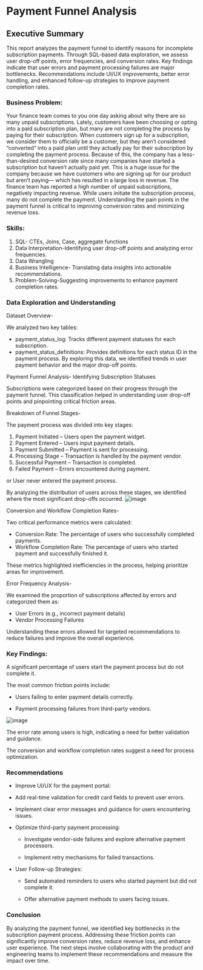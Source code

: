 # Payment Funnel Analysis

## Executive Summary

This report analyzes the payment funnel to identify reasons for incomplete subscription payments. Through SQL-based data exploration, we assess user drop-off points, error frequencies, and conversion rates. Key findings indicate that user errors and payment processing failures are major bottlenecks. Recommendations include UI/UX improvements, better error handling, and enhanced follow-up strategies to improve payment completion rates.

### Business Problem:
Your finance team comes to you one day asking about why there are so many unpaid subscriptions. Lately, customers have been choosing or opting into a paid subscription plan, but many are not completing the process by paying for their subscription. When customers sign up for a subscription, we consider them to officially be a customer, but they aren’t considered “converted” into a paid plan until they actually pay for their subscription by completing the payment process. Because of this, the company has a less-than-desired conversion rate since many companies have started a subscription but haven’t actually paid yet. This is a huge issue for the company because we have customers who are signing up for our product but aren’t paying— which has resulted in a large loss in revenue. The finance team has reported a high number of unpaid subscriptions, negatively impacting revenue. While users initiate the subscription process, many do not complete the payment. Understanding the pain points in the payment funnel is critical to improving conversion rates and minimizing revenue loss.

### Skills:

1. SQL- CTEs, Joins, Case, aggregate functions 
2. Data Interpretation-Identifying user drop-off points and analyzing error frequencies.
3. Data Wrangling
4. Business Intelligence- Translating data insights into actionable recommendations.
5. Problem-Solving-Suggesting improvements to enhance payment completion rates.

### Data Exploration and Understanding

Dataset Overview-

We analyzed two key tables:
- payment_status_log: Tracks different payment statuses for each subscription.
- payment_status_definitions: Provides definitions for each status ID in the payment process.
By exploring this data, we identified trends in user payment behavior and the major drop-off points.

Payment Funnel Analysis-
Identifying Subscription Statuses

Subscriptions were categorized based on their progress through the payment funnel. This classification helped in understanding user drop-off points and pinpointing critical friction areas.

Breakdown of Funnel Stages-

The payment process was divided into key stages:

1. Payment Initiated – Users open the payment widget.
2. Payment Entered – Users input payment details.
3. Payment Submitted – Payment is sent for processing.
4. Processing Stage – Transaction is handled by the payment vendor.
5. Successful Payment – Transaction is completed.
6. Failed Payment – Errors encountered during payment.
   
or User never entered the payment process.

By analyzing the distribution of users across these stages, we identified where the most significant drop-offs occurred.
![image](https://github.com/user-attachments/assets/a4c0d4de-db95-4a40-81b9-03aee8e76ca6)


Conversion and Workflow Completion Rates-

Two critical performance metrics were calculated:

- Conversion Rate: The percentage of users who successfully completed payments.
- Workflow Completion Rate: The percentage of users who started payment and successfully finished it.

These metrics highlighted inefficiencies in the process, helping prioritize areas for improvement.

Error Frequency Analysis-

We examined the proportion of subscriptions affected by errors and categorized them as:
- User Errors (e.g., incorrect payment details)
- Vendor Processing Failures
  
Understanding these errors allowed for targeted recommendations to reduce failures and improve the overall experience.

### Key Findings:

A significant percentage of users start the payment process but do not complete it.

The most common friction points include:

- Users failing to enter payment details correctly.

- Payment processing failures from third-party vendors.

![image](https://github.com/user-attachments/assets/85677e46-ab45-4c63-a6e0-e798d08c792f)



The error rate among users is high, indicating a need for better validation and guidance.

The conversion and workflow completion rates suggest a need for process optimization.


### Recommendations

- Improve UI/UX for the payment portal:

- Add real-time validation for credit card fields to prevent user errors.

- Implement clear error messages and guidance for users encountering issues.

- Optimize third-party payment processing:

   - Investigate vendor-side failures and explore alternative payment processors.

   - Implement retry mechanisms for failed transactions.

- User Follow-up Strategies:

   - Send automated reminders to users who started payment but did not complete it.

   - Offer alternative payment methods to users facing issues.

### Conclusion

By analyzing the payment funnel, we identified key bottlenecks in the subscription payment process. Addressing these friction points can significantly improve conversion rates, reduce revenue loss, and enhance user experience. The next steps involve collaborating with the product and engineering teams to implement these recommendations and measure the impact over time.
